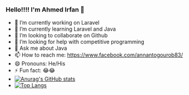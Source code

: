 ### Hello!!!! I'm Ahmed Irfan 👋
- 🔭 I’m currently working on Laravel
- 🌱 I’m currently learning Laravel and Java
- 👯 I’m looking to collaborate on Github
- 🤔 I’m looking for help with competitive programming
- 💬 Ask me about Java
- 📫 How to reach me: https://www.facebook.com/annantogourob83/
- 😄 Pronouns: He/His
- ⚡ Fun fact: 😂😂
- [![Anurag's GitHub stats](https://github-readme-stats.vercel.app/api?username=Irfanbd)](https://github.com/anuraghazra/github-readme-stats)
- [![Top Langs](https://github-readme-stats.vercel.app/api/top-langs/?username=Irfanbd&langs_count=8)](https://github.com/anuraghazra/github-readme-stats)





